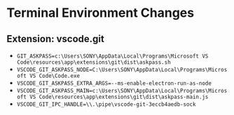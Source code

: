 # Terminal Environment Changes

## Extension: vscode.git

- `GIT_ASKPASS=c:\Users\SONY\AppData\Local\Programs\Microsoft VS Code\resources\app\extensions\git\dist\askpass.sh`
- `VSCODE_GIT_ASKPASS_NODE=C:\Users\SONY\AppData\Local\Programs\Microsoft VS Code\Code.exe`
- `VSCODE_GIT_ASKPASS_EXTRA_ARGS=--ms-enable-electron-run-as-node`
- `VSCODE_GIT_ASKPASS_MAIN=c:\Users\SONY\AppData\Local\Programs\Microsoft VS Code\resources\app\extensions\git\dist\askpass-main.js`
- `VSCODE_GIT_IPC_HANDLE=\\.\pipe\vscode-git-3eccb4aedb-sock`